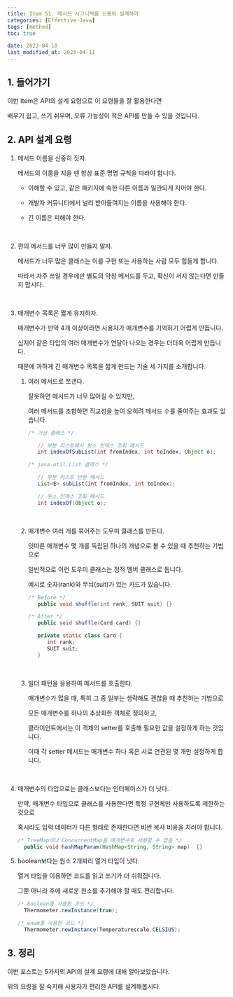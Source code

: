 ```yaml
---
title: Item 51. 메서드 시그니처를 신중히 설계하라
categories: [Effective-Java]
tags: [method]
toc: true

date: 2023-04-10
last_modified_at: 2023-04-11
---
```


## 1. 들어가기

이번 Item은 API의 설계 요령으로 이 요령들을 잘 활용한다면

배우기 쉽고, 쓰기 쉬우며, 오류 가능성이 적은 API를 만들 수 있을 것입니다.

## 2. API 설계 요령

1. 메서드 이름을 신중히 짓자.

   메서드의 이름을 지을 땐 항상 표준 명명 규칙을 따라야 합니다.

   * 이해할 수 있고, 같은 패키지에 속한 다른 이름과 일관되게 지어야 한다.

   * 개발자 커뮤니티에서 널리 받아들여지는 이름을 사용해야 한다.

   * 긴 이름은 피해야 한다.

   <br>

2. 편의 메서드를 너무 많이 만들지 말자.

   메서드가 너무 많은 클래스는 이를 구현 또는 사용하는 사람 모두 힘들게 합니다.

   따라서 자주 쓰일 경우에만 별도의 약칭 메서드를 두고, 확신이 서지 않는다면 만들지 맙시다.

   <br>

3. 매개변수 목록은 짧게 유지하자.

   매개변수가 만약 4개 이상이라면 사용자가 매개변수를 기억하기 어렵게 만듭니다.

   심지어 같은 타입의 여러 매개변수가 연달아 나오는 경우는 더더욱 어렵게 만듭니다.

   때문에 과하게 긴 매개변수 목록을 짧게 만드는 기술 세 가지를 소개합니다.

   1. 여러 메서드로 쪼갠다.

      잘못하면 메서드가 너무 많아질 수 있지만, 
      
      여러 메서드를 조합하면 직교성을 높여 오히려 메서드 수를 줄여주는 효과도 있습니다.

      ```java
      /* 가상 클래스 */

         // 부분 리스트에서 원소 인덱스 조회 메서드
         int indexOfSubList(int fromIndex, int toIndex, Object o);
      ```

      ```java
      /* java.util.List 클래스 */

         // 부분 리스트 반환 메서드
         List<E> subList(int fromIndex, int toIndex);

         // 원소 인덱스 조회 메서드
         int indexOf(Object o);
      ```

      <br>

   2. 매개변수 여러 개를 묶어주는 도우미 클래스를 만든다.

      잇따른 매개변수 몇 개를 독립된 하나의 개념으로 볼 수 있을 때 추천하는 기법으로

      일반적으로 이런 도우미 클래스는 정적 멤버 클래스로 둡니다.
      
      예시로 숫자(rank)와 무늬(suit)가 있는 카드가 있습니다.

      ```java
      /* Before */
         public void shuffle(int rank, SUIT suit) {}
      ```

      ```java
      /* After */
         public void shuffle(Card card) {}

         private static class Card {
            int rank;
            SUIT suit;
         }
      ```

      <br>

   3. 빌더 패턴을 응용하여 메서드를 호출한다.

      매개변수가 많을 때, 특히 그 중 일부는 생략해도 괜찮을 때 추천하는 기법으로

      모든 매개변수를 하나의 추상화한 객체로 정의하고,
      
      클라이언트에서는 이 객체의 setter를 호출해 필요한 값을 설정하게 하는 것입니다.

      이때 각 setter 메서드는 매개변수 하나 혹은 서로 연관된 몇 개만 설정하게 합니다.

      <br>

4. 매개변수의 타입으로는 클래스보다는 인터페이스가 더 낫다.

   만약, 매개변수 타입으로 클래스를 사용한다면 특정 구현체만 사용하도록 제한하는 것으로

   혹시라도 입력 데이터가 다른 형태로 존재한다면 비싼 복사 비용을 치러야 합니다.

   ```java
   /* TreeMap이나 ConcurrentMap을 매개변수로 사용할 수 없음 */
     public void hashMapParam(HashMap<String, String> map)  {}
   ```

5. boolean보다는 원소 2개짜리 열거 타입이 낫다.

   열거 타입을 이용하면 코드를 읽고 쓰기가 더 쉬워집니다.

   그뿐 아니라 후에 새로운 원소를 추가해야 할 때도 편리합니다.

   ```java
   /* boolean을 사용한 코드 */
     Thermometer.newInstance(true);

   /* enum을 사용한 코드 */
     Thermometer.newInstance(Temperaturescale.CELSIUS);
   ```

## 3. 정리

이번 포스트는 5가지의 API의 설계 요령에 대해 알아보았습니다.

위의 요령을 잘 숙지해 사용자가 편리한 API를 설계해봅시다.